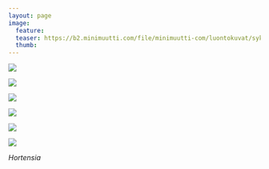 ```yaml
---
layout: page
image:
  feature:
  teaser: https://b2.minimuutti.com/file/minimuutti-com/luontokuvat/syksy/4/DS46646-245px.jpg
  thumb:
---
```


![](https://b2.minimuutti.com/file/minimuutti-com/luontokuvat/syksy/4/DS46629-800px.jpg)

![](https://b2.minimuutti.com/file/minimuutti-com/luontokuvat/syksy/4/DS46653-800px.jpg)

![](https://b2.minimuutti.com/file/minimuutti-com/luontokuvat/syksy/4/DS46656-800px.jpg)

![](https://b2.minimuutti.com/file/minimuutti-com/luontokuvat/syksy/4/DS46646-800px.jpg)

![](https://b2.minimuutti.com/file/minimuutti-com/luontokuvat/syksy/4/DS46647-800px.jpg)

![](https://b2.minimuutti.com/file/minimuutti-com/luontokuvat/syksy/4/DS46644-800px.jpg)

*Hortensia*
